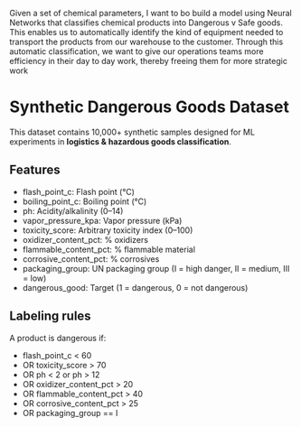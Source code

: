 Given a set of chemical parameters, I want to bo build a model using Neural Networks that classifies chemical products into Dangerous v Safe goods. This enables us to automatically identify the kind of equipment needed to transport the products from our warehouse to the customer. 
Through this automatic classification, we want to give our operations teams more efficiency in their day to day work, thereby freeing them for more strategic work

# Synthetic Dangerous Goods Dataset

This dataset contains 10,000+ synthetic samples designed for ML experiments in **logistics & hazardous goods classification**.

## Features
- flash_point_c: Flash point (°C)
- boiling_point_c: Boiling point (°C)
- ph: Acidity/alkalinity (0–14)
- vapor_pressure_kpa: Vapor pressure (kPa)
- toxicity_score: Arbitrary toxicity index (0–100)
- oxidizer_content_pct: % oxidizers
- flammable_content_pct: % flammable material
- corrosive_content_pct: % corrosives
- packaging_group: UN packaging group (I = high danger, II = medium, III = low)
- dangerous_good: Target (1 = dangerous, 0 = not dangerous)

## Labeling rules
A product is dangerous if:
- flash_point_c < 60
- OR toxicity_score > 70
- OR ph < 2 or ph > 12
- OR oxidizer_content_pct > 20
- OR flammable_content_pct > 40
- OR corrosive_content_pct > 25
- OR packaging_group == I

